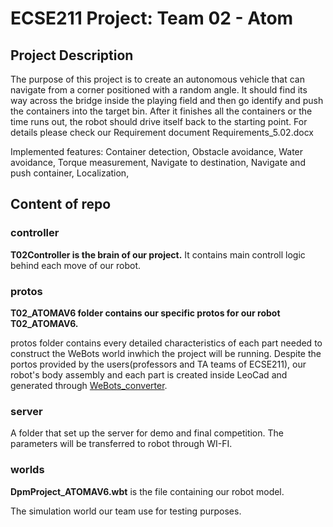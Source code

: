 # ECSE211 Project: Team 02 - Atom
## Project Description
  The purpose of this project is to create an autonomous vehicle that can navigate from a corner positioned with a random angle. It should find its way across the bridge inside the playing field and then go identify and push the containers into the target bin. After it finishes all the containers or the time runs out, the robot should drive itself back to the starting point. For details please check our Requirement document Requirements_5.02.docx
  
Implemented features:
Container detection,
 Obstacle avoidance,
 Water avoidance,
 Torque measurement,
 Navigate to destination,
 Navigate and push container,
 Localization,


## Content of repo
### controller
**T02Controller is the brain of our project.** It contains main controll logic behind each move of our robot.
  
### protos
  **T02_ATOMAV6 folder contains our specific protos for our robot T02_ATOMAV6.**
  
  protos folder contains every detailed characteristics of each part needed to construct the WeBots world inwhich the project will be running.
  Despite the portos provided by the users(professors and TA teams of ECSE211), our robot's body assembly and each part is created inside LeoCad and generated through [WeBots_converter](http://ecse211.ece.mcgill.ca/converter.html).
  
### server
  A folder that set up the server for demo and final competition. The parameters will be transferred to robot through WI-FI.
  
### worlds
  **DpmProject_ATOMAV6.wbt** is the file containing our robot model.
  
  The simulation world our team use for testing purposes.
